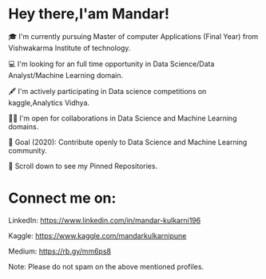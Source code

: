 # Hey there,I'am Mandar!

🎓 I'm currently pursuing Master of computer Applications (Final Year) from Vishwakarma Institute of technology.

💻 I'm looking for an full time opportunity in Data Science/Data Analyst/Machine Learning domain.

🖋️ I'm actively participating in Data science competitions on kaggle,Analytics Vidhya.

🤝🏻 I'm open for collaborations in Data Science and Machine Learning domains.

🎯 Goal (2020): Contribute openly to Data Science and Machine Learning community.

📌 Scroll down to see my Pinned Repositories.

# Connect me on:
LinkedIn: https://www.linkedin.com/in/mandar-kulkarni196

Kaggle: https://www.kaggle.com/mandarkulkarnipune

Medium: https://rb.gy/mm6ps8

Note: Please do not spam on the above mentioned profiles.
